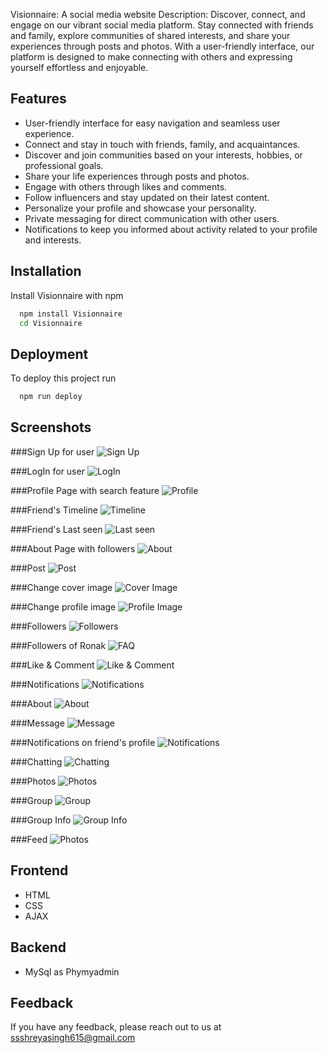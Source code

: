 
Visionnaire: A social media website 
Description:
Discover, connect, and engage on our vibrant social media platform. Stay connected with friends and family, explore communities of shared interests, and share your experiences through posts and photos. With a user-friendly interface, our platform is designed to make connecting with others and expressing yourself effortless and enjoyable.


## Features

- User-friendly interface for easy navigation and seamless user experience.
- Connect and stay in touch with friends, family, and acquaintances.
- Discover and join communities based on your interests, hobbies, or professional goals.
- Share your life experiences through posts and photos.
- Engage with others through likes and comments.
- Follow influencers and stay updated on their latest content.
- Personalize your profile and showcase your personality.
- Private messaging for direct communication with other users.
- Notifications to keep you informed about activity related to your profile and interests.





## Installation

Install Visionnaire with npm

```bash
  npm install Visionnaire
  cd Visionnaire
```
    
## Deployment

To deploy this project run

```bash
  npm run deploy
```


## Screenshots

###Sign Up for user
![Sign Up](https://github.com/Shreya615/Visionnaire/blob/master/screenshots/Screenshot%20(38).png)

###LogIn for user
![LogIn](https://github.com/Shreya615/Visionnaire/blob/master/screenshots/Screenshot%20(39).png)

###Profile Page with search feature
![Profile](https://github.com/Shreya615/Visionnaire/blob/master/screenshots/Screenshot%20(40).png)

###Friend's Timeline
![Timeline](https://github.com/Shreya615/Visionnaire/blob/master/screenshots/Screenshot%20(41).png)

###Friend's Last seen
![Last seen](https://github.com/Shreya615/Visionnaire/blob/master/screenshots/Screenshot%20(42).png)

###About Page with followers
![About](https://github.com/Shreya615/Visionnaire/blob/master/screenshots/Screenshot%20(43).png)

###Post
![Post](https://github.com/Shreya615/Visionnaire/blob/master/screenshots/Screenshot%20(44).png)

###Change cover image
![Cover Image](https://github.com/Shreya615/Visionnaire/blob/master/screenshots/Screenshot%20(45).png)

###Change profile image
![Profile Image](https://github.com/Shreya615/Visionnaire/blob/master/screenshots/Screenshot%20(46).png)

###Followers
![Followers](https://github.com/Shreya615/Visionnaire/blob/master/screenshots/Screenshot%20(47).png)

###Followers of Ronak
![FAQ](https://github.com/Shreya615/Visionnaire/blob/master/screenshots/Screenshot%20(48).png)

###Like & Comment
![Like & Comment](https://github.com/Shreya615/Visionnaire/blob/master/screenshots/Screenshot%20(49).png)

###Notifications
![Notifications](https://github.com/Shreya615/Visionnaire/blob/master/screenshots/Screenshot%20(51).png)

###About
![About](https://github.com/Shreya615/Visionnaire/blob/master/screenshots/Screenshot%20(52).png)

###Message
![Message](https://github.com/Shreya615/Visionnaire/blob/master/screenshots/Screenshot%20(53).png)

###Notifications on friend's profile
![Notifications](https://github.com/Shreya615/Visionnaire/blob/master/screenshots/Screenshot%20(54).png)

###Chatting
![Chatting](https://github.com/Shreya615/Visionnaire/blob/master/screenshots/Screenshot%20(55).png)

###Photos
![Photos](https://github.com/Shreya615/Visionnaire/blob/master/screenshots/Screenshot%20(56).png)

###Group
![Group](https://github.com/Shreya615/Visionnaire/blob/master/screenshots/Screenshot%20(57).png)

###Group Info
![Group Info](https://github.com/Shreya615/Visionnaire/blob/master/screenshots/Screenshot%20(59).png)

###Feed
![Photos](https://github.com/Shreya615/Visionnaire/blob/master/screenshots/Screenshot%20(60).png)



## Frontend


- HTML
- CSS
- AJAX


## Backend

- MySql as Phymyadmin

## Feedback

If you have any feedback, please reach out to us at 
ssshreyasingh615@gmail.com


